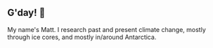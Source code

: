 
## G'day! :wave:
My name's Matt. I research past and present climate change, mostly through ice cores, and mostly in/around Antarctica. 
